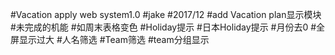 #Vacation apply web system1.0
#jake
#2017/12
#add Vacation plan显示模块
#未完成的机能
#如周末表格变色
#Holiday提示
#日本Holiday提示
#月份去0
#全屏显示过大
#人名筛选
#Team筛选
#team分组显示